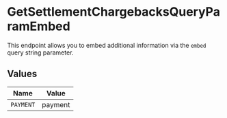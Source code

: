 # GetSettlementChargebacksQueryParamEmbed

This endpoint allows you to embed additional information via the `embed` query string parameter.


## Values

| Name      | Value     |
| --------- | --------- |
| `PAYMENT` | payment   |